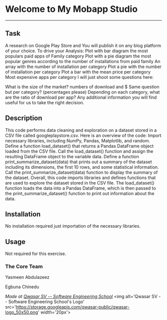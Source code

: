 # Welcome to My Mobapp Studio
***

## Task
A research on Google Play Store and You will publish it on any blog platform of your choice.
To drive your Analysis:
Plot with bar diagram the most populars paid apps of Family category
Plot with a pie diagram the most popular genres according to the number of installations from paid family
An array with the number of installation per category
Plot a pie with the number of installation per category
Plot a bar with the mean price per category
Most expensive apps per category
I will just shoot some questions here:

What is the size of the market? numbers of download and $
Same question but per category? (percentages please)
Depending on each category, what are the ratio of download per app?
Any additional information you will find useful for us to take the right decision.

## Description
This code performs data cleaning and exploration on a dataset stored in a CSV file called googleplaystore.csv. Here is an overview of the code:
Import necessary libraries, including NumPy, Pandas, Matplotlib, and random.
Define a function load_dataset() that returns a Pandas DataFrame object loaded from the CSV file.
Call the load_dataset() function and assign the resulting DataFrame object to the variable data.
Define a function print_summarize_dataset(data) that prints out a summary of the dataset including its dimensions, the first 10 rows, and some statistical information.
Call the print_summarize_dataset(data) function to display the summary of the dataset.
Overall, this code imports libraries and defines functions that are used to explore the dataset stored in the CSV file. The load_dataset() function loads the data into a Pandas DataFrame, which is then passed to the print_summarize_dataset() function to print out information about the data.

## Installation
No installation required just importation of the necessary libraries.

## Usage
Not required for this exercise.

### The Core Team
Yasmeen Abdulazeez

Egbuna Chinedu

<span><i>Made at <a href='https://qwasar.io'>Qwasar SV -- Software Engineering School</a></i></span>
<span><img alt='Qwasar SV -- Software Engineering School's Logo' src='https://storage.googleapis.com/qwasar-public/qwasar-logo_50x50.png' width='20px'></span>
